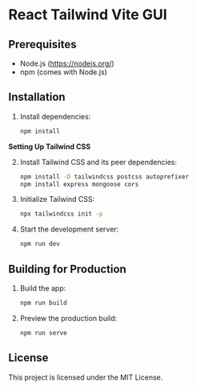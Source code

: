 # React Tailwind Vite GUI

## Prerequisites

- Node.js (https://nodejs.org/)
- npm (comes with Node.js)

## Installation

1. Install dependencies:
    ```sh
    npm install
    ```

**Setting Up Tailwind CSS**

2. Install Tailwind CSS and its peer dependencies:
    ```sh
    npm install -D tailwindcss postcss autoprefixer
    npm install express mongoose cors

    ```

3. Initialize Tailwind CSS:
    ```sh
    npx tailwindcss init -p
    ```

4. Start the development server:
    ```sh
    npm run dev
    ```


## Building for Production

1. Build the app:
    ```sh
    npm run build
    ```

2. Preview the production build:
    ```sh
    npm run serve
    ```

## License

This project is licensed under the MIT License.
